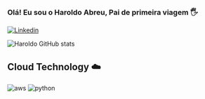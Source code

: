 ### Olá! Eu sou o Haroldo Abreu, Pai de primeira viagem 🖐️
[![Linkedin](https://img.shields.io/badge/LinkedIn-0077B5?style=for-the-badge&logo=linkedin&logoColor=white)](https://www.linkedin.com/in/haroldoabreudevops/)

![Haroldo GitHub stats](https://github-readme-stats.vercel.app/api?username=haroldoabreu&show_icons=true&theme=dark&count_private=true)

## Cloud Technology ☁️

<div style="display: inline_block">
  <img align="center" alt="aws" src="https://img.shields.io/badge/Amazon_AWS-FF9900?style=for-the-badge&logo=amazonaws&logoColor=white" />
  <img align="center" alt="python" src="https://img.shields.io/badge/Python-3776AB?style=for-the-badge&logo=python&logoColor=white" />
</div><br/>
